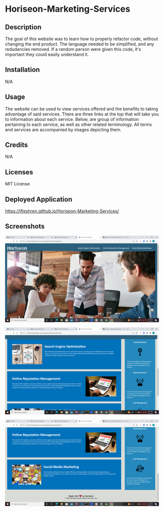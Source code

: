 # Horiseon-Marketing-Services

## Description

The goal of this website was to learn how to properly refactor code, without changing the end product. The language needed to be simplified, and any redudancies removed. If a random person were given this code, it's important they could easily understand it.

## Installation

N/A

## Usage

The website can be used to view services offered and the benefits to taking advantage of said services. There are three links at the top that will take you to information about each service. Below, are group of information pertaining to each service, as well as other related terminology. All terms and services are accompanied by images depicting them. 

## Credits

N/A

## Licenses

MIT License

## Deployed Application

https://jfleshren.github.io/Horiseon-Marketing-Services/

## Screenshots

![(/JFleshren/Horiseon-Marketing-Services/blob/main/assets/images/Screenshot(6).png)](https://github.com/JFleshren/Horiseon-Marketing-Services/blob/main/assets/images/Screenshot%20(4).png)


![(/JFleshren/Horiseon-Marketing-Services/blob/main/assets/images/Screenshot(6).png)](https://github.com/JFleshren/Horiseon-Marketing-Services/blob/main/assets/images/Screenshot%20(5).png)


![(/JFleshren/Horiseon-Marketing-Services/blob/main/assets/images/Screenshot(6).png)](https://github.com/JFleshren/Horiseon-Marketing-Services/blob/main/assets/images/Screenshot%20(6).png)
